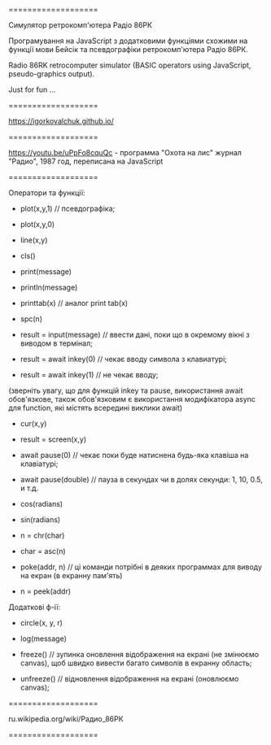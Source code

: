 
===================

Симулятор ретрокомп'ютера Радіо 86РК

Програмування на JavaScript з додатковими функціями схожими на функції мови Бейсік та псевдографіки ретрокомп'ютера Радіо 86РК.

Radio 86RK retrocomputer simulator (BASIC operators using JavaScript, pseudo-graphics output).

Just for fun ...

===================

https://igorkovalchuk.github.io/

===================

https://youtu.be/uPpFo8cquQc - программа "Охота на лис" журнал "Радио", 1987 год, переписана на JavaScript

===================

Оператори та функції:

* plot(x,y,1) // псевдографіка;
* plot(x,y,0)
* line(x,y)

* cls()

* print(message)
* println(message)
* printtab(x) // аналог print tab(x)

* spc(n)

* result = input(message) // ввести дані, поки що в окремому вікні з виводом в термінал;

* result = await inkey(0) // чекає вводу символа з клавиатурі;
* result = await inkey(1) // не чекає вводу;

(зверніть увагу, що для функцій inkey та pause, використання await обов'язкове, також обов'язковим є використання модифікатора async для function, які містять всередині виклики await)

* cur(x,y)
* result = screen(x,y)

* await pause(0) // чекає поки буде натиснена будь-яка клавіша на клавіатурі;
* await pause(double) // пауза в секундах чи в долях секунди: 1, 10, 0.5, и т.д.

* cos(radians)
* sin(radians)

* n = chr(char)
* char = asc(n)

* poke(addr, n) // ці команди потрібні в деяких программах для виводу на екран (в екранну пам'ять)
* n = peek(addr)

Додаткові ф-ії:

* circle(x, y, r)
* log(message)

* freeze() // зупинка оновлення відображення на екрані (не змінюємо canvas), щоб швидко вивести багато символів в екранну область;
* unfreeze() // відновлення відображення на екрані (оновлюємо canvas);

===================

ru.wikipedia.org/wiki/Радио_86РК

===================

